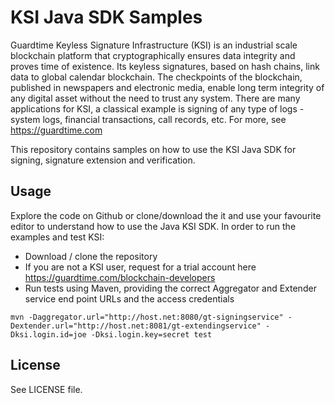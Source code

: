 # KSI Java SDK Samples
Guardtime Keyless Signature Infrastructure (KSI) is an industrial scale blockchain platform that cryptographically ensures data integrity and proves time of existence. Its keyless signatures, based on hash chains, link data to global calendar blockchain. The checkpoints of the blockchain, published in newspapers and electronic media, enable long term integrity of any digital asset without the need to trust any system. There are many applications for KSI, a classical example is signing of any type of logs - system logs, financial transactions, call records, etc. For more, see https://guardtime.com

This repository contains samples on how to use the KSI Java SDK for signing, signature extension and verification.
## Usage
Explore the code on Github or clone/download the it and use your favourite editor to understand how to use the Java KSI SDK. In order to run the examples and test KSI:
 - Download / clone the repository
 - If you are not a KSI user, request for a trial account here https://guardtime.com/blockchain-developers
 - Run tests using Maven, providing the correct Aggregator and Extender service end point URLs and the access credentials

```
mvn -Daggregator.url="http://host.net:8080/gt-signingservice" -Dextender.url="http://host.net:8081/gt-extendingservice" -Dksi.login.id=joe -Dksi.login.key=secret test
```

## License
See LICENSE file.